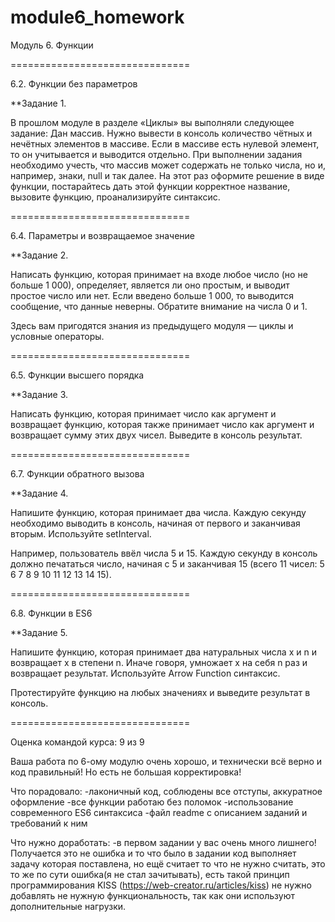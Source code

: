 # module6_homework
Модуль 6. Функции

===============================

6.2. Функции без параметров

**Задание 1.

В прошлом модуле в разделе «Циклы» вы выполняли следующее задание:
Дан массив. Нужно вывести в консоль количество чётных и нечётных элементов в массиве. Если в массиве есть нулевой элемент, то он учитывается и выводится отдельно. 
При выполнении задания необходимо учесть, что массив может содержать не только числа, но и, например, знаки, null и так далее.
На этот раз оформите решение в виде функции, постарайтесь дать этой функции корректное название, вызовите функцию, проанализируйте синтаксис.

===============================

6.4. Параметры и возвращаемое значение

**Задание 2.

Написать функцию, которая принимает на входе любое число (но не больше 1 000), определяет, является ли оно простым, и выводит простое число или нет. Если введено больше 1 000, то выводится сообщение, что данные неверны. Обратите внимание на числа 0 и 1.

Здесь вам пригодятся знания из предыдущего модуля — циклы и условные операторы.

===============================

6.5. Функции высшего порядка

**Задание 3.

Написать функцию, которая принимает число как аргумент и возвращает функцию, которая также принимает число как аргумент и возвращает сумму этих двух чисел. Выведите в консоль результат.

===============================

6.7. Функции обратного вызова

**Задание 4.

Напишите функцию, которая принимает два числа. Каждую секунду необходимо выводить в консоль, начиная от первого и заканчивая вторым. Используйте setInterval.

Например, пользователь ввёл числа 5 и 15. Каждую секунду в консоль должно печататься число, начиная с 5 и заканчивая 15 (всего 11 чисел: 5 6 7 8 9 10 11 12 13 14 15).

===============================

6.8. Функции в ES6

**Задание 5.

Напишите функцию, которая принимает два натуральных числа x и n и возвращает x в степени n. Иначе говоря, умножает x на себя n раз и возвращает результат.
Используйте Arrow Function синтаксис.

Протестируйте функцию на любых значениях и выведите результат в консоль.


===============================

Оценка командой курса: 9 из 9

Ваша работa по 6-ому модулю очень хорошо, и технически всё верно и код правильный! Но есть не большая корректировка! 

Что порадовало: 
-лаконичный код, соблюдены все отступы, аккуратное оформление 
-все функции работаю без поломок 
-использование современного ES6 синтаксиса 
-файл readme с описанием заданий и требований к ним 

Что нужно доработать: 
-в первом задании у вас очень много лишнего! 
Получается это не ошибка и то что было в задании код выполняет задачу которая поставлена, но ещё считает то что не нужно считать, это то же по сути ошибка(я не стал зачитывать), есть такой принцип программирования KISS (https://web-creator.ru/articles/kiss) не нужно добавлять не нужную функциональность, так как они используют дополнительные нагрузки.
